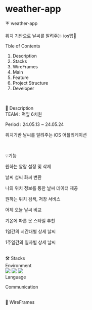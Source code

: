 # weather-app


 :umbrella: weather-app<br>

<p class="has-line-data" data-line-start="2" data-line-end="3">위치 기반으로 날씨를 알려주는 ios앱📢</p>

Tble of Contents<br>
1. Description
2. Stacks
3. WireFrames
4. Main
5. Feature
6. Project Structure
7. Developer
<br>

<p class="has-line-data" data-line-start="12" data-line-end="14">🌟 Description<br>
TEAM : 떡잎 6치원

Period : 24.05.13 ~ 24.05.24

위치기반 날씨를 알려주는 iOS 어플리케이션

<br>
<p class="has-line-data" data-line-start="20" data-line-end="21">💡기능</p>

원하는 알람 설정 및 삭제

날씨 섭씨 화씨 변환

나의 위치 정보를 통한 날씨 데이터 제공

원하는 위치 검색, 저장 서비스

어제 오늘 날씨 비교

기온에 따른 옷 스타일 추천

1일간의 시간대별 상세 날씨

1주일간의 일자별 상세 날씨 <br>
<br>

<p class="has-line-data" data-line-start="31" data-line-end="33">🛠️ Stacks<br>
Environment <br>
<img src = https://camo.githubusercontent.com/d68a9ca7e7bd162a95193e369f2851d5e1548f11f6fce154642bc8291821e522/68747470733a2f2f696d672e736869656c64732e696f2f62616467652f2d58636f64652d3134374546423f7374796c653d666c6174266c6f676f3d78636f6465266c6f676f436f6c6f723d7768697465>

<img src = https://camo.githubusercontent.com/0563e6563a564cc6842269359009f22cd8d905b0605fc31d2ec4721b474289c0/68747470733a2f2f696d672e736869656c64732e696f2f62616467652f2d6769742d4630353033323f7374796c653d666c6174266c6f676f3d676974266c6f676f436f6c6f723d7768697465>
<img src = https://camo.githubusercontent.com/b96cf47430c7ed7cb8e9b863ec909ad51c20aa24c02ea07ef04c59fd56d97b19/68747470733a2f2f696d672e736869656c64732e696f2f62616467652f2d6769746875622d3138313731373f7374796c653d666c6174266c6f676f3d676974687562266c6f676f436f6c6f723d7768697465><br>
Language
<br>
<img scr = https://camo.githubusercontent.com/1147b736da27672f9ee7a089d28854b67ee044ef43f7d058511fe2b9fc7aa02e/68747470733a2f2f696d672e736869656c64732e696f2f62616467652f2d73776966742d4630353133383f7374796c653d666c6174266c6f676f3d7377696674266c6f676f436f6c6f723d7768697465>
</br>


Communication
<br>
<img scr = https://camo.githubusercontent.com/3e42aeea9f6dfba61af946f0fabcb713a2161a95920517a99a6af69b3a3d94ef/68747470733a2f2f696d672e736869656c64732e696f2f62616467652f2d736c61636b2d3441313534423f7374796c653d666c6174266c6f676f3d736c61636b266c6f676f436f6c6f723d7768697465 >
</br>
<img scr = https://camo.githubusercontent.com/f176a180ec498875b38747bdbc81d8ff9fa03c7483485e28ce102f686583e51f/68747470733a2f2f696d672e736869656c64732e696f2f62616467652f2d6669676d612d3630393932363f7374796c653d666c6174266c6f676f3d6669676d61266c6f676f436f6c6f723d7768697465>
<img scr = https://camo.githubusercontent.com/f176a180ec498875b38747bdbc81d8ff9fa03c7483485e28ce102f686583e51f/68747470733a2f2f696d672e736869656c64732e696f2f62616467652f2d6669676d612d3630393932363f7374796c653d666c6174266c6f676f3d6669676d61266c6f676f436f6c6f723d7768697465>
<img scr = https://camo.githubusercontent.com/dd6ffb3189dd70ded530300b3343c506b8f43341490b1035e3d26332b0b98190/68747470733a2f2f696d672e736869656c64732e696f2f62616467652f2d6e6f74696f6e2d3030303030303f7374796c653d666c6174266c6f676f3d6e6f74696f6e266c6f676f436f6c6f723d7768697465>
<br>

🎨 WireFrames <br>
